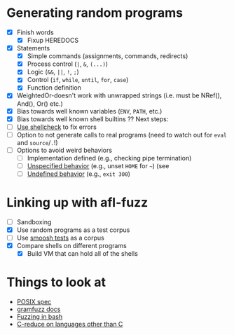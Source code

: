 # Generating random programs

- [X] Finish words
  + [X] Fixup HEREDOCS
- [X] Statements
  + [X] Simple commands (assignments, commands, redirects)
  + [X] Process control (`|`, `&`, `(...)`)
  + [X] Logic (`&&`, `||`, `!`, `;`)
  + [X] Control (`if`, `while`, `until`, `for`, `case`)
  + [X] Function definition 
- [X] WeightedOr-doesn't work with unwrapped strings (i.e. must be NRef(), And(), Or() etc.)  
- [X] Bias towards well known variables (`ENV`, `PATH`, etc.)
- [X] Bias towards well known shell builtins
?? Next steps:
- [ ] [Use shellcheck](https://github.com/koalaman/shellcheck) to fix errors
- [ ] Option to not generate calls to real programs (need to watch out for `eval` and `source`/`.`!)
- [ ] Options to avoid weird behaviors
  + [ ] Implementation defined (e.g., checking pipe termination)
  + [ ] [Unspecified behavior](https://github.com/mgree/smoosh/blob/master/unspec.md) (e.g., unset `HOME` for `~`) (see 
  + [ ] [Undefined behavior](https://github.com/mgree/smoosh/blob/master/undef.md) (e.g., `exit 300`)

# Linking up with afl-fuzz

- [ ] Sandboxing
- [X] Use random programs as a test corpus
- [ ] Use [smoosh tests](https://github.com/mgree/smoosh/blob/master/tests) as a corpus
- [X] Compare shells on different programs
  + [X] Build VM that can hold all of the shells

# Things to look at

- [POSIX spec](https://pubs.opengroup.org/onlinepubs/9699919799/)
- [gramfuzz docs](https://d0c-s4vage.github.io/gramfuzz/)
- [Fuzzing in bash](http://lcamtuf.blogspot.com/2014/10/bash-bug-how-we-finally-cracked.html)
- [C-reduce on languages other than C](https://linki.tools/2020/02/creduce-it-s-a-kind-of-magic.html)
